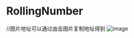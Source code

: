 # RollingNumber
//图片地址可以通过由击图片复制地址得到
![image](https://github.com/qluojieq/RollingNumber/blob/master/app/src/main/assets/demo.gif?raw=true)
